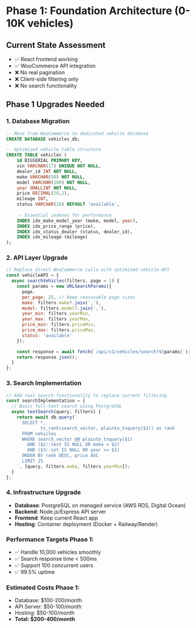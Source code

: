 # Phase 1: Foundation Architecture (0-10K vehicles)

## Current State Assessment
- ✅ React frontend working
- ✅ WooCommerce API integration 
- ❌ No real pagination
- ❌ Client-side filtering only
- ❌ No search functionality

## Phase 1 Upgrades Needed

### 1. Database Migration
```sql
-- Move from WooCommerce to dedicated vehicle database
CREATE DATABASE vehicles_db;

-- Optimized vehicle table structure
CREATE TABLE vehicles (
    id BIGSERIAL PRIMARY KEY,
    vin VARCHAR(17) UNIQUE NOT NULL,
    dealer_id INT NOT NULL,
    make VARCHAR(50) NOT NULL,
    model VARCHAR(100) NOT NULL,
    year SMALLINT NOT NULL,
    price DECIMAL(10,2),
    mileage INT,
    status VARCHAR(20) DEFAULT 'available',
    
    -- Essential indexes for performance
    INDEX idx_make_model_year (make, model, year),
    INDEX idx_price_range (price),
    INDEX idx_status_dealer (status, dealer_id),
    INDEX idx_mileage (mileage)
);
```

### 2. API Layer Upgrade
```javascript
// Replace direct WooCommerce calls with optimized vehicle API
const vehicleAPI = {
  async searchVehicles(filters, page = 1) {
    const params = new URLSearchParams({
      page,
      per_page: 25, // Keep reasonable page sizes
      make: filters.make?.join(','),
      model: filters.model?.join(','),
      year_min: filters.yearMin,
      year_max: filters.yearMax,
      price_min: filters.priceMin,
      price_max: filters.priceMax,
      status: 'available'
    });

    const response = await fetch(`/api/v1/vehicles/search?${params}`);
    return response.json();
  }
};
```

### 3. Search Implementation
```javascript
// Add real search functionality to replace current filtering
const searchImplementation = {
  // Basic full-text search using PostgreSQL
  async textSearch(query, filters) {
    return await db.query(`
      SELECT *, 
             ts_rank(search_vector, plainto_tsquery($1)) as rank
      FROM vehicles 
      WHERE search_vector @@ plainto_tsquery($1)
        AND ($2::text IS NULL OR make = $2)
        AND ($3::int IS NULL OR year >= $3)
      ORDER BY rank DESC, price ASC
      LIMIT 25
    `, [query, filters.make, filters.yearMin]);
  }
};
```

### 4. Infrastructure Upgrade
- **Database**: PostgreSQL on managed service (AWS RDS, Digital Ocean)
- **Backend**: Node.js/Express API server
- **Frontend**: Keep current React app
- **Hosting**: Container deployment (Docker + Railway/Render)

### Performance Targets Phase 1:
- ✅ Handle 10,000 vehicles smoothly
- ✅ Search response time < 500ms
- ✅ Support 100 concurrent users
- ✅ 99.5% uptime

### Estimated Costs Phase 1:
- Database: $100-200/month
- API Server: $50-100/month  
- Hosting: $50-100/month
- **Total: $200-400/month**
